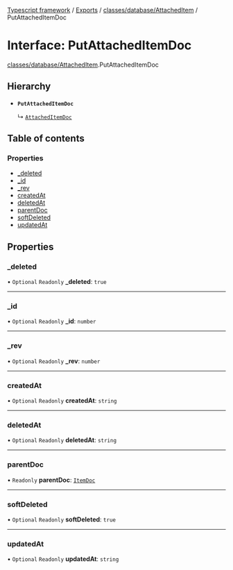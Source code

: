 [Typescript framework](../index.md) / [Exports](../modules.md) / [classes/database/AttachedItem](../modules/classes_database_AttachedItem.md) / PutAttachedItemDoc

# Interface: PutAttachedItemDoc

[classes/database/AttachedItem](../modules/classes_database_AttachedItem.md).PutAttachedItemDoc

## Hierarchy

- **`PutAttachedItemDoc`**

  ↳ [`AttachedItemDoc`](classes_database_AttachedItem.AttachedItemDoc.md)

## Table of contents

### Properties

- [\_deleted](classes_database_AttachedItem.PutAttachedItemDoc.md#_deleted)
- [\_id](classes_database_AttachedItem.PutAttachedItemDoc.md#_id)
- [\_rev](classes_database_AttachedItem.PutAttachedItemDoc.md#_rev)
- [createdAt](classes_database_AttachedItem.PutAttachedItemDoc.md#createdat)
- [deletedAt](classes_database_AttachedItem.PutAttachedItemDoc.md#deletedat)
- [parentDoc](classes_database_AttachedItem.PutAttachedItemDoc.md#parentdoc)
- [softDeleted](classes_database_AttachedItem.PutAttachedItemDoc.md#softdeleted)
- [updatedAt](classes_database_AttachedItem.PutAttachedItemDoc.md#updatedat)

## Properties

### \_deleted

• `Optional` `Readonly` **\_deleted**: ``true``

___

### \_id

• `Optional` `Readonly` **\_id**: `number`

___

### \_rev

• `Optional` `Readonly` **\_rev**: `number`

___

### createdAt

• `Optional` `Readonly` **createdAt**: `string`

___

### deletedAt

• `Optional` `Readonly` **deletedAt**: `string`

___

### parentDoc

• `Readonly` **parentDoc**: [`ItemDoc`](classes_database_Item.ItemDoc.md)

___

### softDeleted

• `Optional` `Readonly` **softDeleted**: ``true``

___

### updatedAt

• `Optional` `Readonly` **updatedAt**: `string`
